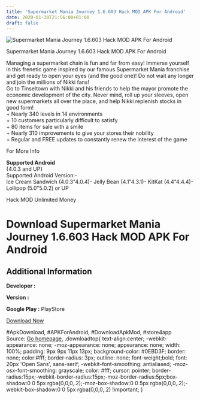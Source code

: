 ```yaml
---
title: 'Supermarket Mania Journey 1.6.603 Hack MOD APK For Android'
date: 2020-01-30T21:56:00+01:00
draft: false
---
```


![Supermarket Mania Journey 1.6.603 Hack MOD APK For Android](https://i1.wp.com/apkhome.net/wp-content/uploads/2017/11/Supermarket-Mania-Journey-1.6.603.png "Supermarket Mania Journey 1.6.603 Hack MOD APK For Android")

  

Supermarket Mania Journey 1.6.603 Hack MOD APK For Android

Managing a supermarket chain is fun and far from easy! Immerse yourself in this frenetic game inspired by our famous Supermarket Mania franchise and get ready to open your eyes (and the good one)! Do not wait any longer and join the millions of Nikki fans!  
Go to Tinseltown with Nikki and his friends to help the mayor promote the economic development of the city. Never mind, roll up your sleeves, open new supermarkets all over the place, and help Nikki replenish stocks in good form!  
\+ Nearly 340 levels in 14 environments  
\+ 10 customers particularly difficult to satisfy  
\+ 80 items for sale with a smile  
\+ Nearly 310 improvements to give your stores their nobility  
\+ Regular and FREE updates to constantly renew the interest of the game

For More Info

**Supported Android**  
{4.0.3 and UP}  
Supported Android Version:-  
Ice Cream Sandwich (4.0.3"4.0.4)- Jelly Bean (4.1"4.3.1)- KitKat (4.4"4.4.4)- Lollipop (5.0"5.0.2) or UP

Hack MOD Unlimited Money

Download Supermarket Mania Journey 1.6.603 Hack MOD APK For Android
===================================================================

Additional Information
----------------------

**Developer :**

**Version :**

**Google Play :** PlayStore

  

[Download Now](https://store4app.co/post/supermarket-mania-journey-1-6-603-hack-mod-apk-for-android_1573671077)

  
#ApkDownload, #APKForAndroid, #DownloadApkMod, #store4app  
Source: [Go homepage.](https://store4app.co/post/supermarket-mania-journey-1-6-603-hack-mod-apk-for-android_1573671077) .downloadtop{ text-align:center; -webkit-appearance: none; -moz-appearance: none; appearance: none; width: 100%; padding: 9px 9px 11px 13px; background-color: #0EBD3F; border: none; color:#fff; border-radius: 3px; outline: none; font-weight;bold; font: 20px 'Open Sans', sans-serif; -webkit-font-smoothing: antialiased; -moz-osx-font-smoothing: grayscale; color: #fff; cursor: pointer; border-radius:15px;-webkit-border-radius:15px;-moz-border-radius:5px;box-shadow:0 0 5px rgba(0,0,0,.2);-moz-box-shadow:0 0 5px rgba(0,0,0,.2);-webkit-box-shadow:0 0 5px rgba(0,0,0,.2) !important; }